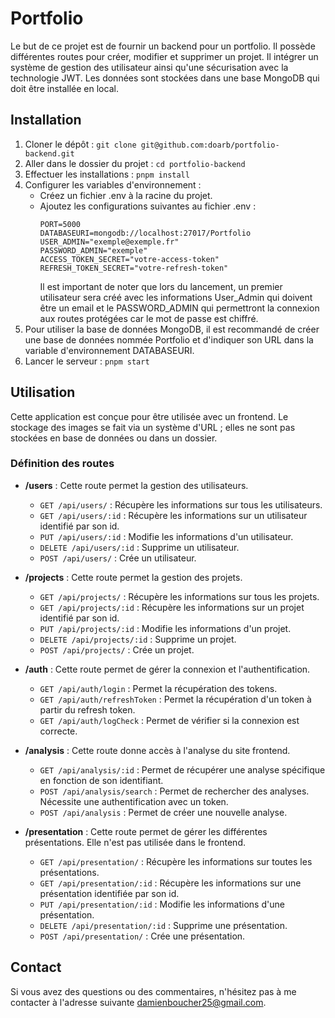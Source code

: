 # Portfolio

Le but de ce projet est de fournir un backend pour un portfolio. Il possède différentes routes pour créer, modifier et supprimer un projet. Il intégrer un système de gestion des utilisateur ainsi qu'une sécurisation avec la technologie JWT. Les données sont stockées dans une base MongoDB qui doit être installée en local.

## Installation

1. Cloner le dépôt : `git clone git@github.com:doarb/portfolio-backend.git`
2. Aller dans le dossier du projet : `cd portfolio-backend`
3. Effectuer les installations : `pnpm install`
4. Configurer les variables d'environnement :
   - Créez un fichier .env à la racine du projet.
   - Ajoutez les configurations suivantes au fichier .env :
     ```
     PORT=5000
     DATABASEURI=mongodb://localhost:27017/Portfolio
     USER_ADMIN="exemple@exemple.fr"
     PASSWORD_ADMIN="exemple"
     ACCESS_TOKEN_SECRET="votre-access-token"
     REFRESH_TOKEN_SECRET="votre-refresh-token"
     ```
     Il est important de noter que lors du lancement, un premier utilisateur sera créé avec les informations User_Admin qui doivent être un email et le PASSWORD_ADMIN qui permettront la connexion aux routes protégées car le mot de passe est chiffré.
5. Pour utiliser la base de données MongoDB, il est recommandé de créer une base de données nommée Portfolio et d'indiquer son URL dans la variable d'environnement DATABASEURI.
6. Lancer le serveur : `pnpm start`

## Utilisation

Cette application est conçue pour être utilisée avec un frontend. Le stockage des images se fait via un système d'URL ; elles ne sont pas stockées en base de données ou dans un dossier.

### Définition des routes

- **/users** : Cette route permet la gestion des utilisateurs.
  - `GET /api/users/` : Récupère les informations sur tous les utilisateurs.
  - `GET /api/users/:id` : Récupère les informations sur un utilisateur identifié par son id.
  - `PUT /api/users/:id` : Modifie les informations d'un utilisateur.
  - `DELETE /api/users/:id` : Supprime un utilisateur.
  - `POST /api/users/` : Crée un utilisateur.

- **/projects** : Cette route permet la gestion des projets.
  - `GET /api/projects/` : Récupère les informations sur tous les projets.
  - `GET /api/projects/:id` : Récupère les informations sur un projet identifié par son id.
  - `PUT /api/projects/:id` : Modifie les informations d'un projet.
  - `DELETE /api/projects/:id` : Supprime un projet.
  - `POST /api/projects/` : Crée un projet.

- **/auth** : Cette route permet de gérer la connexion et l'authentification.
  - `GET /api/auth/login` : Permet la récupération des tokens.
  - `GET /api/auth/refreshToken` : Permet la récupération d'un token à partir du refresh token.
  - `GET /api/auth/logCheck` : Permet de vérifier si la connexion est correcte.

- **/analysis** : Cette route donne accès à l'analyse du site frontend.
  - `GET /api/analysis/:id` : Permet de récupérer une analyse spécifique en fonction de son identifiant.
  - `POST /api/analysis/search` : Permet de rechercher des analyses. Nécessite une authentification avec un token.
  - `POST /api/analysis` : Permet de créer une nouvelle analyse.

- **/presentation** : Cette route permet de gérer les différentes présentations. Elle n'est pas utilisée dans le frontend.
  - `GET /api/presentation/` : Récupère les informations sur toutes les présentations.
  - `GET /api/presentation/:id` : Récupère les informations sur une présentation identifiée par son id.
  - `PUT /api/presentation/:id` : Modifie les informations d'une présentation.
  - `DELETE /api/presentation/:id` : Supprime une présentation.
  - `POST /api/presentation/` : Crée une présentation.

## Contact

Si vous avez des questions ou des commentaires, n'hésitez pas à me contacter à l'adresse suivante [damienboucher25@gmail.com](mailto:damienboucher25@gmail.com).
